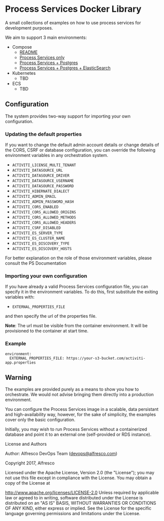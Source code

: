 Process Services Docker Library
================================

A small collections of examples on how to use process services for development purposes.

We aim to support 3 main environments:
 - Compose
   - [README](./docker-compose/README.md)
   - [Process Services only](./docker-compose/ps-only/docker-compose.yml)
   - [Process Services + Postgres](./docker-compose/ps-postgres/docker-compose.yml)
   - [Process Services + Postgres + ElasticSearch](./docker-compose/ps-postgres-es/docker-compose.yml)
 - Kubernetes
   - TBD
 - ECS
   - TBD


## Configuration

The system provides two-way support for importing your own configuration.

### Updating the default properties

If you want to change the default admin account details or change details of the CORS, CSRF or database configuration, you can override the following environment variables in any orchestration system.

  - `ACTIVITI_LICENSE_MULTI_TENANT`
  - `ACTIVITI_DATASOURCE_URL`
  - `ACTIVITI_DATASOURCE_DRIVER`
  - `ACTIVITI_DATASOURCE_USERNAME`
  - `ACTIVITI_DATASOURCE_PASSWORD`
  - `ACTIVITI_HIBERNATE_DIALECT`
  - `ACTIVITI_ADMIN_EMAIL`
  - `ACTIVITI_ADMIN_PASSWORD_HASH`
  - `ACTIVITI_CORS_ENABLED`
  - `ACTIVITI_CORS_ALLOWED_ORIGINS`
  - `ACTIVITI_CORS_ALLOWED_METHODS`
  - `ACTIVITI_CORS_ALLOWED_HEADERS`
  - `ACTIVITI_CSRF_DISABLED`
  - `ACTIVITI_ES_SERVER_TYPE`
  - `ACTIVITI_ES_CLUSTER_NAME`
  - `ACTIVITI_ES_DISCOVERY_TYPE`
  - `ACTIVITI_ES_DISCOVERY_HOSTS`

For better explanation on the role of those environment variables, please consult the PS Documentation

### Importing your own configuration

If you have already a valid Process Services configuration file, you can specify it in the environment variables. To do this, first substitute the exiting variables with:

  - `EXTERNAL_PROPERTIES_FILE`

and then specify the url of the properties file.

**Note**: The url must be visible from the container environment. It will be provisioned to the container at start time.

### Example

```
environment:
  EXTERNAL_PROPERTIES_FILE: https://your-s3-bucket.com/activiti-app.properties
```

## Warning

The examples are provided purely as a means to show you how to orchestrate. We would not advise bringing them directly into a production environment.

You can configure the Process Services image in a scalable, data persistant and high-availability way, however, for the sake of simplicity, the examples cover only the basic configuration.

Initially, you may wish to run Process Services without a containerized database and point it to an external one (self-provided or RDS instance).

License and Authors

Author: Alfresco DevOps Team (devops@alfresco.com)

Copyright 2017, Alfresco

Licensed under the Apache License, Version 2.0 (the "License"); you may not use this file except in compliance with the License. You may obtain a copy of the License at

http://www.apache.org/licenses/LICENSE-2.0 Unless required by applicable law or agreed to in writing, software distributed under the License is distributed on an "AS IS" BASIS, WITHOUT WARRANTIES OR CONDITIONS OF ANY KIND, either express or implied. See the License for the specific language governing permissions and limitations under the License.
